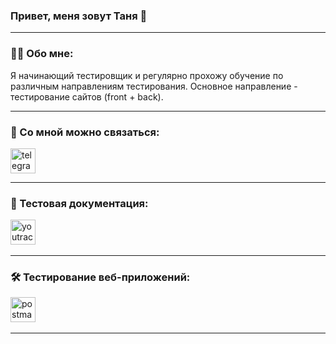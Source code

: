 ### Привет, меня зовут Таня 👋
---

### 👨‍💻 Обо мне:

Я начинающий тестировщик и регулярно прохожу обучение по различным направлениям тестирования. Основное направление - тестирование сайтов (front + back). 


---

### 🤝 Со мной можно связаться:

<div id="badges">
   <a href="https://t.me/Hi_Tanya" target="_blank">
      <img src="https://cdn-icons-png.flaticon.com/512/2111/2111646.png" width="40" height="40" alt="telegram" />
    </a>
  </div>

---

### 📁 Тестовая документация:

<div>
<img src="https://upload.wikimedia.org/wikipedia/commons/thumb/8/8d/YouTrack_Icon.svg/1024px-YouTrack_Icon.svg.png?20200803082248" title="youtrack" alt="youtrack" width="40" height="40"/>&nbsp
</div>

---

### 🛠 Тестирование веб-приложений:

<div>
<img src="https://img.uxwing.com/wp-content/themes/uxwing/download/brands-social-media/postman-icon.svg" title="postman" alt="postman" width="40" height="40"/>&nbsp
</div>

---


